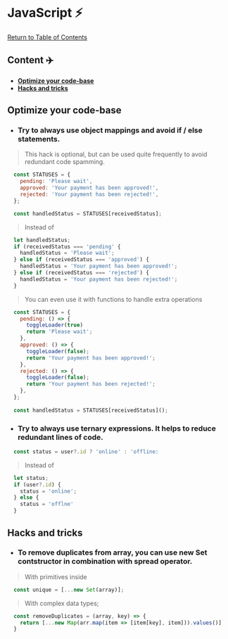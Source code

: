 # JavaScript ⚡

[Return to Table of Contents](../README.md)

## Content ✈️ 

  - [**Optimize your code-base**](#optimize-your-code-base)
  - [**Hacks and tricks**](#hacks-and-tricks)

## **Optimize your code-base**

- ### Try to always use object mappings and avoid if / else statements.

> This hack is optional, but can be used quite frequently to avoid redundant code spamming.

```javascript
  const STATUSES = {
    pending: 'Please wait',
    approved: 'Your payment has been approved!',
    rejected: 'Your payment has been rejected!',
  };

  const handledStatus = STATUSES[receivedStatus];
```
> Instead of

```javascript
  let handledStatus;
  if (receivedStatus === 'pending' {
    handledStatus = 'Please wait';
  } else if (receivedStatus === 'approved') {
    handledStatus = 'Your payment has been approved!';
  } else if (receivedStatus === 'rejected') {
    handledStatus = 'Your payment has been rejected!';
  }
```
> You can even use it with functions to handle extra operations

```javascript
  const STATUSES = {
    pending: () => {
      toggleLoader(true)
      return 'Please wait';
    },
    approved: () => {
      toggleLoader(false);
      return 'Your payment has been approved!';
    },
    rejected: () => {
      toggleLoader(false);
      return 'Your payment has been rejected!';
    },
  };
  
  const handledStatus = STATUSES[receivedStatus]();
```

- ### Try to always use ternary expressions. It helps to reduce redundant lines of code.

```javascript
  const status = user?.id ? 'online' : 'offline:
```

> Instead of

```javascript
  let status;
  if (user?.id) {
    status = 'online';
  } else {
    status = 'offlne'
  }
```

## **Hacks and tricks**

- ### To remove duplicates from array, you can use new Set contstructor in combination with spread operator.

> With primitives inside

```javascript
  const unique = [...new Set(array)];
```

> With complex data types;

```javascript
  const removeDuplicates = (array, key) => {
    return [...new Map(arr.map(item => [item[key], item])).values()]
  }
```
